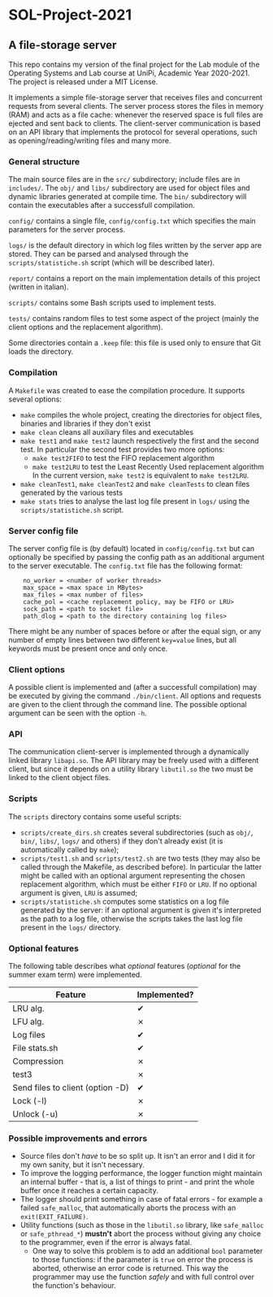 # SOL-Project-2021
## A file-storage server

This repo contains my version of the final project for the Lab module of the Operating Systems and Lab course at UniPi, Academic Year 2020-2021. The project is released under a MIT License.

It implements a simple file-storage server that receives files and concurrent requests from several clients. The server process stores the files in memory (RAM) and acts as a file cache: whenever the reserved space is full files are ejected and sent back to clients. The client-server communication is based on an API library that implements the protocol for several operations, such as opening/reading/writing files and many more.

### General structure

The main source files are in the `src/` subdirectory; include files are in `includes/`. The `obj/` and `libs/` subdirectory are used for object files and dynamic libraries generated at compile time. The `bin/` subdirectory will contain the executables after a successfull compilation.

`config/` contains a single file, `config/config.txt` which specifies the main parameters for the server process.

`logs/` is the default directory in which log files written by the server app are stored. They can be parsed and analysed through the `scripts/statistiche.sh` script (which will be described later).

`report/` contains a report on the main implementation details of this project (written in italian).

`scripts/` contains some Bash scripts used to implement tests.

`tests/` contains random files to test some aspect of the project (mainly the client options and the replacement algorithm).

Some directories contain a `.keep` file: this file is used only to ensure that Git loads the directory.

### Compilation

A `Makefile` was created to ease the compilation procedure. It supports several options:
- `make` compiles the whole project, creating the directories for object files, binaries and libraries if they don't exist
- `make clean` cleans all auxiliary files and executables
- `make test1` and `make test2` launch respectively the first and the second test. In particular the second test provides two more options:
    - `make test2FIFO` to test the FIFO replacement algorithm
    - `make test2LRU` to test the Least Recently Used replacement algorithm
In the current version, `make test2` is equivalent to `make test2LRU`.
- `make cleanTest1`, `make cleanTest2` and `make cleanTests` to clean files generated by the various tests
- `make stats` tries to analyse the last log file present in `logs/` using the `scripts/statistiche.sh` script.

### Server config file

The server config file is (by default) located in `config/config.txt` but can optionally be specified by passing the config path as an additional argument to the server executable. The `config.txt` file has the following format:
```
    no_worker = <number of worker threads>
    max_space = <max space in MBytes>
    max_files = <max number of files>
    cache_pol = <cache replacement policy, may be FIFO or LRU>
    sock_path = <path to socket file>
    path_dlog = <path to the directory containing log files>
```
There might be any number of spaces before or after the equal sign, or any number of empty lines between two different `key=value` lines, but all keywords must be present once and only once.

### Client options

A possible client is implemented and (after a successfull compilation) may be executed by giving the command `./bin/client`. All options and requests are given to the client through the command line. The possible optional argument can be seen with the option `-h`.

### API

The communication client-server is implemented through a dynamically linked library `libapi.so`. The API library may be freely used with a different client, but since it depends on a utility library `libutil.so` the two must be linked to the client object files.

### Scripts

The `scripts` directory contains some useful scripts:
- `scripts/create_dirs.sh` creates several subdirectories (such as `obj/`, `bin/`, `libs/`, `logs/` and others) if they don't already exist (it is automatically called by `make`);
- `scripts/test1.sh` and `scripts/test2.sh` are two tests (they may also be called through the Makefile, as described before). In particular the latter might be called with an optional argument representing the chosen replacement algorithm, which must be either `FIFO` or `LRU`. If no optional argument is given, `LRU` is assumed;
- `scripts/statistiche.sh` computes some statistics on a log file generated by the server: if an optional argument is given it's interpreted as the path to a log file, otherwise the scripts takes the last log file present in the `logs/` directory.

### Optional features

The following table describes what *optional* features (*optional* for the summer exam term) were implemented.

| Feature                          | Implemented? |
|----------------------------------|--------------|
| LRU alg.                         | ✔           |
| LFU alg.                         | ✗           |
| Log files                        | ✔           |
| File stats.sh                    | ✔           |
| Compression                      | ✗           |
| test3                            | ✗           |
| Send files to client (option -D) | ✔           |
| Lock (-l)                        | ✗           |
| Unlock (-u)                      | ✗           |

### Possible improvements and errors

- Source files don't *have* to be so split up. It isn't an error and I did it for my own sanity, but it isn't necessary.
- To improve the logging performance, the logger function might maintain an internal buffer - that is, a list of things to print - and print the whole buffer once it reaches a certain capacity.
- The logger should print something in case of fatal errors - for example a failed `safe_malloc`, that automatically aborts the process with an `exit(EXIT_FAILURE)`.
- Utility functions (such as those in the `libutil.so` library, like `safe_malloc` or `safe_pthread_*`) **mustn't** abort the process without giving any choice to the programmer, even if the error is always fatal. 
    - One way to solve this problem is to add an additional `bool` parameter to those functions: if the parameter is `true` on error the process is aborted, otherwise an error code is returned. This way the programmer may use the function *safely* and with full control over the function's behaviour.